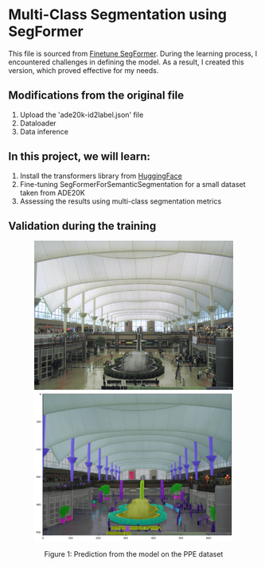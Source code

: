 # Multi-Class Segmentation using SegFormer
This file is sourced from [Finetune SegFormer](https://github.com/NielsRogge/Transformers-Tutorials/blob/master/SegFormer/Fine_tune_SegFormer_on_custom_dataset.ipynb). During the learning process, I encountered challenges in defining the model. As a result, I created this version, which proved effective for my needs.
## Modifications from the original file
1. Upload the 'ade20k-id2label.json' file
2. Dataloader
3. Data inference


## In this project, we will learn:
1. Install the transformers library from [HuggingFace](https://huggingface.co/docs/transformers/model_doc/segformer)
2. Fine-tuning SegFormerForSemanticSegmentation for a small dataset taken from ADE20K
4. Assessing the results using multi-class segmentation metrics

## Validation during the training
<!-- ![image](images/val_batch0_labels.jpg) -->
<div align="center">
  <img src="images/image.png" width="400" />
  <img src="images/prediction.png" width="400" />
</div>
<p align="center">
  Figure 1: Prediction from the model on the PPE dataset
</p>


